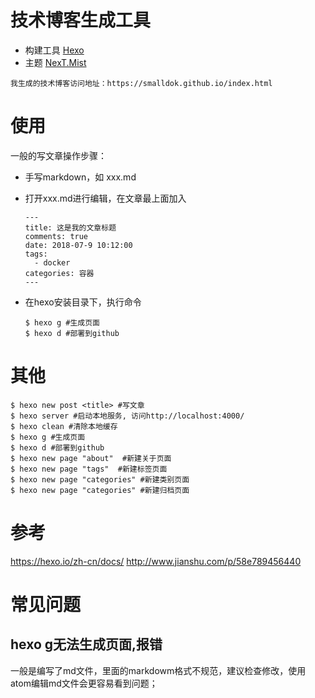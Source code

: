 # 技术博客生成工具

* 构建工具 [Hexo](https://hexo.io/zh-cn/docs/)
* 主题 [NexT.Mist](https://github.com/iissnan/hexo-theme-next)

`我生成的技术博客访问地址：https://smalldok.github.io/index.html`


# 使用

一般的写文章操作步骤：

* 手写markdown，如 xxx.md
* 打开xxx.md进行编辑，在文章最上面加入

    ```
    ---
    title: 这是我的文章标题
    comments: true
    date: 2018-07-9 10:12:00
    tags:
      - docker  
    categories: 容器
    ---
    ```
* 在hexo安装目录下，执行命令
    ```
    $ hexo g #生成页面
    $ hexo d #部署到github
    ```


# 其他

```
$ hexo new post <title> #写文章
$ hexo server #启动本地服务, 访问http://localhost:4000/
$ hexo clean #清除本地缓存
$ hexo g #生成页面
$ hexo d #部署到github
$ hexo new page "about"  #新建关于页面
$ hexo new page "tags"  #新建标签页面
$ hexo new page "categories" #新建类别页面
$ hexo new page "categories" #新建归档页面

```

# 参考
https://hexo.io/zh-cn/docs/
http://www.jianshu.com/p/58e789456440

# 常见问题
## hexo g无法生成页面,报错
一般是编写了md文件，里面的markdowm格式不规范，建议检查修改，使用atom编辑md文件会更容易看到问题；